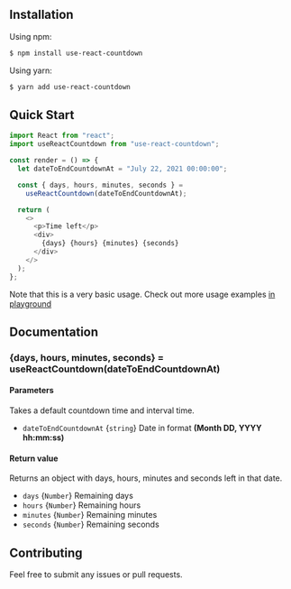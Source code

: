 ## Installation

Using npm:

```sh
$ npm install use-react-countdown
```

Using yarn:

```sh
$ yarn add use-react-countdown
```

## Quick Start

```javascript
import React from "react";
import useReactCountdown from "use-react-countdown";

const render = () => {
  let dateToEndCountdownAt = "July 22, 2021 00:00:00";

  const { days, hours, minutes, seconds } =
    useReactCountdown(dateToEndCountdownAt);

  return (
    <>
      <p>Time left</p>
      <div>
        {days} {hours} {minutes} {seconds}
      </div>
    </>
  );
};
```

Note that this is a very basic usage. Check out more usage examples
[in playground](https://stackblitz.com/edit/use-react-countdown?file=src/App.js "use-react-countdown on stackblitz")

## Documentation

### {days, hours, minutes, seconds} = useReactCountdown(dateToEndCountdownAt)

#### Parameters

Takes a default countdown time and interval time.

- `dateToEndCountdownAt` {`string`} Date in format **(Month DD, YYYY hh:mm:ss)**

#### Return value

Returns an object with days, hours, minutes and seconds left in that date.

- `days` {`Number`} Remaining days
- `hours` {`Number`} Remaining hours
- `minutes` {`Number`} Remaining minutes
- `seconds` {`Number`} Remaining seconds

## Contributing

Feel free to submit any issues or pull requests.
